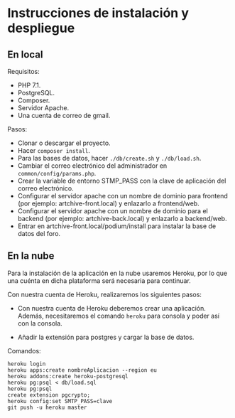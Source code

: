 # Instrucciones de instalación y despliegue

## En local

Requisitos:
- PHP 7.1.
- PostgreSQL.
- Composer.
- Servidor Apache.
- Una cuenta de correo de gmail.

Pasos:
- Clonar o descargar el proyecto.
- Hacer `composer install`.
- Para las bases de datos, hacer `./db/create.sh` y `./db/load.sh`.
- Cambiar el correo electrónico del administrador en `common/config/params.php`.
- Crear la variable de entorno STMP_PASS con la clave de aplicación del correo electrónico.
- Configurar el servidor apache con un nombre de dominio para frontend (por ejemplo: artchive-front.local) y enlazarlo a frontend/web.
- Configurar el servidor apache con un nombre de dominio para el backend (por ejemplo: artchive-back.local) y enlazarlo a backend/web.
- Entrar en artchive-front.local/podium/install para instalar la base de datos del foro.

## En la nube

Para la instalación de la aplicación en la nube usaremos Heroku, por lo que una cuénta en dicha plataforma será necesaria para continuar.

Con nuestra cuenta de Heroku, realizaremos los siguientes pasos:

- Con nuestra cuenta de Heroku deberemos crear una aplicación. Además, necesitaremos el comando `heroku` para consola y poder así con la consola.

- Añadir la extensión para postgres y cargar la base de datos.

Comandos:
```
heroku login
heroku apps:create nombreAplicacion --region eu
heroku addons:create heroku-postgresql
heroku pg:psql < db/load.sql
heroku pg:psql
create extension pgcrypto;
heroku config:set SMTP_PASS=clave
git push -u heroku master
```
